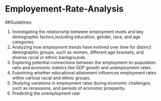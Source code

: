 # Employement-Rate-Analysis

##Guidelines
1. Investigating the relationship between employment levels and key demographic factors,including education, gender, race, and age categories.
2. Analyzing how employment trends have evolved over time for distinct demographic groups, such as women, different age brackets, and diverse racial or ethnic backgrounds.
3. Exploring potential connections between the employment-to-population ratio and economic metrics like GDP growth and unemployment rates.
4. Examining whether educational attainment influences employment rates within various racial and ethnic groups.
5. Studying variations in employment rates during economic challenges, such as recessions, and periods of economic prosperity.
6. Predicting the unemployment rate
